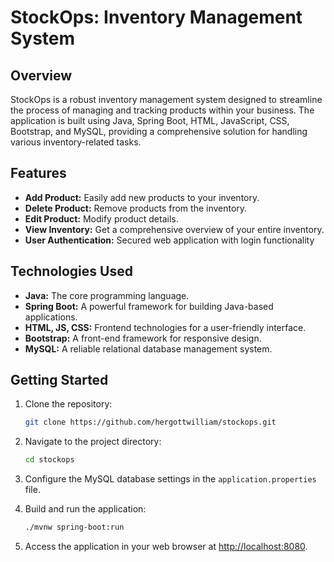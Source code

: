 
# StockOps: Inventory Management System
## Overview
StockOps is a robust inventory management system designed to streamline the process of managing and tracking products within your business. The application is built using Java, Spring Boot, HTML, JavaScript, CSS, Bootstrap, and MySQL, providing a comprehensive solution for handling various inventory-related tasks.

## Features

- **Add Product:** Easily add new products to your inventory.
- **Delete Product:** Remove products from the inventory.
- **Edit Product:** Modify product details.
- **View Inventory:** Get a comprehensive overview of your entire inventory.
- **User Authentication:** Secured web application with login functionality

## Technologies Used

- **Java:** The core programming language.
- **Spring Boot:** A powerful framework for building Java-based applications.
- **HTML, JS, CSS:** Frontend technologies for a user-friendly interface.
- **Bootstrap:** A front-end framework for responsive design.
- **MySQL:** A reliable relational database management system.

## Getting Started

1. Clone the repository:

    ```bash
    git clone https://github.com/hergottwilliam/stockops.git
    ```

2. Navigate to the project directory:

    ```bash
    cd stockops
    ```

3. Configure the MySQL database settings in the `application.properties` file.

4. Build and run the application:

    ```bash
    ./mvnw spring-boot:run
    ```

5. Access the application in your web browser at [http://localhost:8080](http://localhost:8080).
